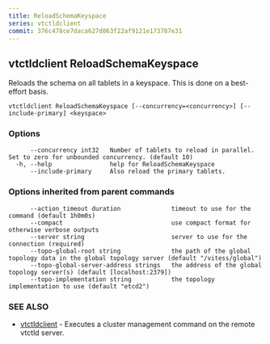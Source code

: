 ```yaml
---
title: ReloadSchemaKeyspace
series: vtctldclient
commit: 376c478ce7daca627d063f22af9121e173787e31
---
```

## vtctldclient ReloadSchemaKeyspace

Reloads the schema on all tablets in a keyspace. This is done on a best-effort basis.

```
vtctldclient ReloadSchemaKeyspace [--concurrency=<concurrency>] [--include-primary] <keyspace>
```

### Options

```
      --concurrency int32   Number of tablets to reload in parallel. Set to zero for unbounded concurrency. (default 10)
  -h, --help                help for ReloadSchemaKeyspace
      --include-primary     Also reload the primary tablets.
```

### Options inherited from parent commands

```
      --action_timeout duration              timeout to use for the command (default 1h0m0s)
      --compact                              use compact format for otherwise verbose outputs
      --server string                        server to use for the connection (required)
      --topo-global-root string              the path of the global topology data in the global topology server (default "/vitess/global")
      --topo-global-server-address strings   the address of the global topology server(s) (default [localhost:2379])
      --topo-implementation string           the topology implementation to use (default "etcd2")
```

### SEE ALSO

* [vtctldclient](../)	 - Executes a cluster management command on the remote vtctld server.


